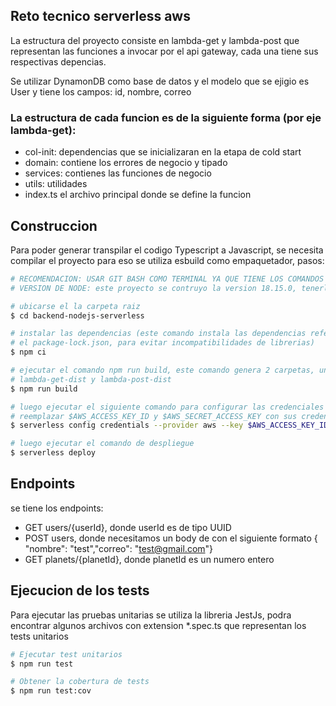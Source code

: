 ## Reto tecnico serverless aws

La estructura del proyecto consiste en lambda-get y lambda-post que representan
las funciones a invocar por el api gateway, cada una tiene sus respectivas depencias.

Se utilizar DynamonDB como base de datos y el modelo que se ejigio es User y tiene los 
campos: id, nombre, correo

### La estructura de cada funcion es de la siguiente forma (por eje lambda-get):
- col-init: dependencias que se inicializaran en la etapa de cold start
- domain: contiene los errores de negocio y tipado
- services: contienes las funciones de negocio
- utils: utilidades
- index.ts el archivo principal donde se define la funcion

## Construccion

Para poder generar transpilar el codigo Typescript a Javascript, se necesita compilar el proyecto
para eso se utiliza esbuild como empaquetador, pasos:

```bash
# RECOMENDACION: USAR GIT BASH COMO TERMINAL YA QUE TIENE LOS COMANDOS DE LINUX (que en windows fallarian)
# VERSION DE NODE: este proyecto se contruyo la version 18.15.0, tenerlo en cuenta sino podria fallar la ejecucion
```

```bash
# ubicarse el la carpeta raiz
$ cd backend-nodejs-serverless

# instalar las dependencias (este comando instala las dependencias referenciadas en
# el package-lock.json, para evitar incompatibilidades de librerias)
$ npm ci

# ejecutar el comando npm run build, este comando genera 2 carpetas, una
# lambda-get-dist y lambda-post-dist
$ npm run build

# luego ejecutar el siguiente comando para configurar las credenciales de aws para desplegar las funciones
# reemplazar $AWS_ACCESS_KEY_ID y $AWS_SECRET_ACCESS_KEY con sus credenciales.
$ serverless config credentials --provider aws --key $AWS_ACCESS_KEY_ID --secret $AWS_SECRET_ACCESS_KEY

# luego ejecutar el comando de despliegue
$ serverless deploy
```

## Endpoints

se tiene los endpoints:

- GET users/{userId}, donde userId es de tipo UUID
- POST users, donde necesitamos un body de con el siguiente formato { "nombre": "test","correo": "test@gmail.com"}
- GET planets/{planetId}, donde planetId es un numero entero

## Ejecucion de los tests
Para ejecutar las pruebas unitarias se utiliza la libreria JestJs,
podra encontrar algunos archivos con extension *.spec.ts que representan los tests unitarios

```bash
# Ejecutar test unitarios
$ npm run test

# Obtener la cobertura de tests
$ npm run test:cov

```
